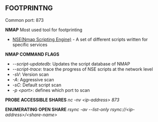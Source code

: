 ## FOOTPRINTNG
Common port: 873

**NMAP**
Most used tool for footprinting
- [NSE(Nmap Scripting Engine)](https://nmap.org/book/nse.html) - A set of different scripts written for specific services

**NMAP COMMAND FLAGS**
- *--script-updatedb*: Updates the script database of NMAP
- *--script-trace*: trace the progress of NSE scripts at the network level
- *-sV*: Version scan
- *-A*: Aggressive scan
- *-sC*: Default script scan
- *-p \<port\>*:  defines which port to scan

**PROBE ACCESSIBLE SHARES**
*nc -nv \<ip-address\> 873*

**ENUMERATING OPEN SHARE**
*rsync -av --list-only rsync:\/\/\<ip-address\>/\<share-name\>*

